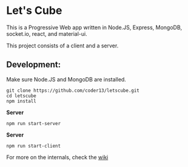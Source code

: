 # Let's Cube

This is a Progressive Web app written in Node.JS, Express, MongoDB, socket.io, react, and material-ui.

This project consists of a client and a server.

## Development:

Make sure Node.JS and MongoDB are installed.

```
git clone https://github.com/coder13/letscube.git
cd letscube
npm install
```

**Server**

```npm run start-server```

**Server**

```npm run start-client```

For more on the internals, check the [wiki](https://github.com/coder13/LetsCube/wiki)